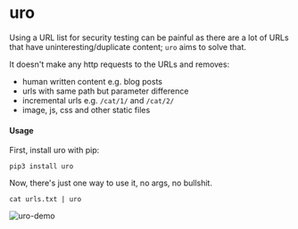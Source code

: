 # uro
Using a URL list for security testing can be painful as there are a lot of URLs that have uninteresting/duplicate content; `uro` aims to solve that.

It doesn't make any http requests to the URLs and removes:
- human written content e.g. blog posts
- urls with same path but parameter difference
- incremental urls e.g. `/cat/1/` and `/cat/2/`
- image, js, css and other static files

#### Usage
First, install uro with pip:
```
pip3 install uro
```
Now, there's just one way to use it, no args, no bullshit.
```
cat urls.txt | uro
```

![uro-demo](https://i.ibb.co/x2tWCC5/uro-demo.png)
